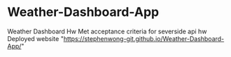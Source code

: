 # Weather-Dashboard-App
Weather Dashboard Hw
Met acceptance criteria for severside api hw
Deployed website "https://stephenwong-git.github.io/Weather-Dashboard-App/"
